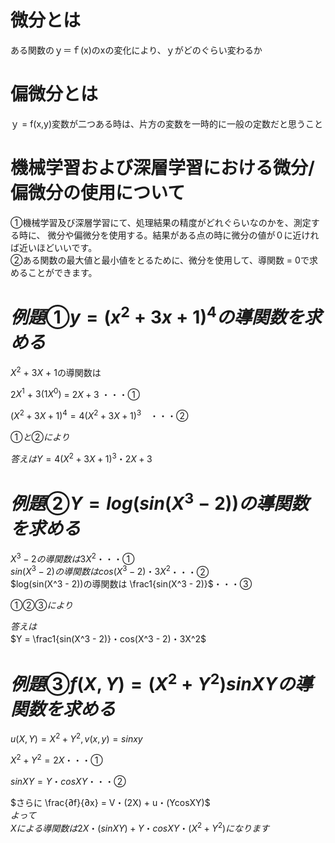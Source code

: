 
# 微分とは
ある関数のｙ＝ｆ(x)のxの変化により、ｙがどのぐらい変わるか

# 偏微分とは 
ｙ = f(x,y)変数が二つある時は、片方の変数を一時的に一般の定数だと思うこと

# 機械学習および深層学習における微分/偏微分の使用について 
①機械学習及び深層学習にて、処理結果の精度がどれぐらいなのかを、測定する時に、 微分や偏微分を使用する。結果がある点の時に微分の値が０に近ければ近いほどいいです。<br>
②ある関数の最大値と最小値をとるために、微分を使用して、導関数 = 0で求めることができます。


# $例題①　y = (x^2 + 3x + 1)^4 の導関数を求める$

$X^2$ + $3X$ + $1$の導関数は

2$X^1$ + $3(1X^0)$ = $2X + 3$ ・・・①

$(X^2 + 3X + 1)^4 = 4(X^2 + 3X + 1)^3$　・・・②

$①と②により$

$答えは Y = 4(X^2 + 3X + 1)^3・2X + 3$





# $例題② Y = log(sin(X^3 - 2)) の導関数を求める$

$X^3 - 2 の導関数は 3X^2$・・・①<br>
$sin(X^3 - 2)の導関数は cos(X^3 - 2)・3X^2$・・・②<br>
$log(sin(X^3 - 2))の導関数は \frac1{sin(X^3 - 2)}$・・・③<br>

$①②③により$<br>

$答えは$<br>
$Y = \frac1{sin(X^3 - 2)}・cos(X^3 - 2)・3X^2$





# $例題③  f(X,Y) = (X^2 + Y^2)sinXYの導関数を求める$

$u(X,Y) = X^2 + Y^2,v(x,y) = sinxy$

$X^2 + Y^2 = 2X$・・・①

$sinXY = Y・cosXY$・・・②

$さらに \frac{∂f}{∂x} = V・(2X) + u・(YcosXY)$<br>
$よって$<br>
$Xによる導関数は
2X・(sinXY) + Y・cosXY・(X^2 + Y^2)になります$

